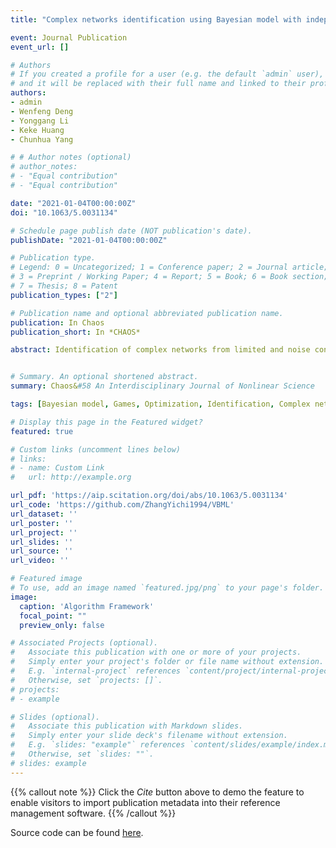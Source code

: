 ```yaml
---
title: "Complex networks identification using Bayesian model with independent Laplace prior"

event: Journal Publication
event_url: []

# Authors
# If you created a profile for a user (e.g. the default `admin` user), write the username (folder name) here 
# and it will be replaced with their full name and linked to their profile.
authors:
- admin
- Wenfeng Deng
- Yonggang Li
- Keke Huang
- Chunhua Yang

# # Author notes (optional)
# author_notes:
# - "Equal contribution"
# - "Equal contribution"

date: "2021-01-04T00:00:00Z"
doi: "10.1063/5.0031134"

# Schedule page publish date (NOT publication's date).
publishDate: "2021-01-04T00:00:00Z"

# Publication type.
# Legend: 0 = Uncategorized; 1 = Conference paper; 2 = Journal article;
# 3 = Preprint / Working Paper; 4 = Report; 5 = Book; 6 = Book section;
# 7 = Thesis; 8 = Patent
publication_types: ["2"]

# Publication name and optional abbreviated publication name.
publication: In Chaos
publication_short: In *CHAOS*

abstract: Identification of complex networks from limited and noise contaminated data is an important yet challenging task, which has attracted researchers from different disciplines recently. In this paper, the underlying feature of a complex network identification problem was analyzed and translated into a sparse linear programming problem. Then, a general framework based on the Bayesian model with independent Laplace prior was proposed to guarantee the sparseness and accuracy of identification results after analyzing influences of different prior distributions. At the same time, a three-stage hierarchical method was designed to resolve the puzzle that the Laplace distribution is not conjugated to the normal distribution. Last, the variational Bayesian was introduced to improve the efficiency of the network reconstruction task. The high accuracy and robust properties of the proposed method were verified by conducting both general synthetic network and real network identification tasks based on the evolutionary game dynamic. Compared with other five classical algorithms, the numerical experiments indicate that the proposed model can outperform these methods in both accuracy and robustness.


# Summary. An optional shortened abstract.
summary: Chaos&#58 An Interdisciplinary Journal of Nonlinear Science

tags: [Bayesian model, Games, Optimization, Identification, Complex networks]

# Display this page in the Featured widget?
featured: true

# Custom links (uncomment lines below)
# links:
# - name: Custom Link
#   url: http://example.org

url_pdf: 'https://aip.scitation.org/doi/abs/10.1063/5.0031134'
url_code: 'https://github.com/ZhangYichi1994/VBML'
url_dataset: ''
url_poster: ''
url_project: ''
url_slides: ''
url_source: ''
url_video: ''

# Featured image
# To use, add an image named `featured.jpg/png` to your page's folder. 
image:
  caption: 'Algorithm Framework'
  focal_point: ""
  preview_only: false

# Associated Projects (optional).
#   Associate this publication with one or more of your projects.
#   Simply enter your project's folder or file name without extension.
#   E.g. `internal-project` references `content/project/internal-project/index.md`.
#   Otherwise, set `projects: []`.
# projects:
# - example

# Slides (optional).
#   Associate this publication with Markdown slides.
#   Simply enter your slide deck's filename without extension.
#   E.g. `slides: "example"` references `content/slides/example/index.md`.
#   Otherwise, set `slides: ""`.
# slides: example
---
```


{{% callout note %}}
Click the *Cite* button above to demo the feature to enable visitors to import publication metadata into their reference management software.
{{% /callout %}}

Source code can be found [here](https://github.com/MrZhangCSU/VBML).
